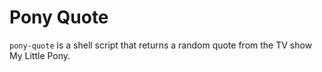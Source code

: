# Pony Quote

`pony-quote` is a shell script that returns a random quote from the TV show My Little Pony.
